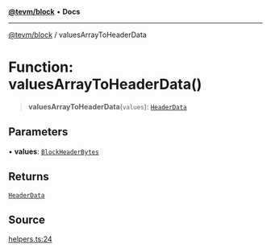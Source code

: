 [**@tevm/block**](../README.md) • **Docs**

***

[@tevm/block](../globals.md) / valuesArrayToHeaderData

# Function: valuesArrayToHeaderData()

> **valuesArrayToHeaderData**(`values`): [`HeaderData`](../interfaces/HeaderData.md)

## Parameters

• **values**: [`BlockHeaderBytes`](../type-aliases/BlockHeaderBytes.md)

## Returns

[`HeaderData`](../interfaces/HeaderData.md)

## Source

[helpers.ts:24](https://github.com/evmts/tevm-monorepo/blob/main/packages/block/src/helpers.ts#L24)

